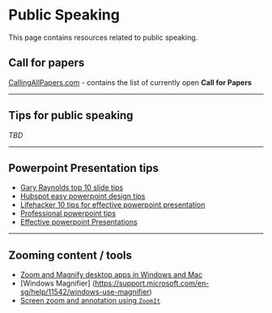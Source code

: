 # Public Speaking

This page contains resources related to public speaking.

## Call for papers

[CallingAllPapers.com](CalligAllPapers.com) - contains the list of currently open **Call for Papers**

***

## Tips for public speaking

*TBD*

***

## Powerpoint Presentation tips

- [Gary Raynolds top 10 slide tips](http://www.garrreynolds.com/preso-tips/design/)
- [Hubspot easy powerpoint design tips](https://blog.hubspot.com/marketing/easy-powerpoint-design-tricks-ht)
- [Lifehacker 10 tips for effective powerpoint presentation](https://www.lifehack.org/articles/featured/10-tips-for-more-effective-powerpoint-presentations.html)
- [Professional powerpoint tips](https://blog.capterra.com/professional-powerpoint-tips/)
- [Effective powerpoint Presentations](http://www.ncsl.org/legislators-staff/legislative-staff/legislative-staff-coordinating-committee/tips-for-making-effective-powerpoint-presentations.aspx)

***

## Zooming content / tools

- [Zoom and Magnify desktop apps in Windows and Mac](https://www.groovypost.com/howto/zoom-magnify-desktop-apps-windows-10-macos/)
- [Windows Magnifier] (https://support.microsoft.com/en-sg/help/11542/windows-use-magnifier)
- [Screen zoom and annotation using `ZoomIt`](https://docs.microsoft.com/en-us/sysinternals/downloads/zoomit)